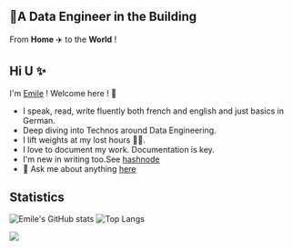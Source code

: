 ## :rocket:A Data Engineer in the Building
From **Home** :airplane: to the **World** !

## Hi U :sparkles:

I'm [Emile](https://ekane3.github.io) ! Welcome here ! :sparkling_heart: 

* I speak, read, write fluently both french and english and just basics in German.
* Deep diving into Technos around Data Engineering.
* I lift weights at my lost hours 🏋️‍♂️.
* I love to document my work. Documentation is key.
* I'm new in writing too.See [hashnode](https://ekane3.hashnode.dev/)
* 💬 Ask me about anything [here](https://github.com/ekane3/ekane3.github.io/issues)

## Statistics
![Emile's GitHub stats](https://github-readme-stats.vercel.app/api?username=ekane3)
![Top Langs](https://github-readme-stats.vercel.app/api/top-langs/?username=ekane3&layout=compact)
 
<a href="https://github.com/ekane3/ekane3.github.io">
  <img align="center" src="https://github-readme-stats.vercel.app/api/pin/?username=ekane3&repo=ekane3.github.io" />
</a>
